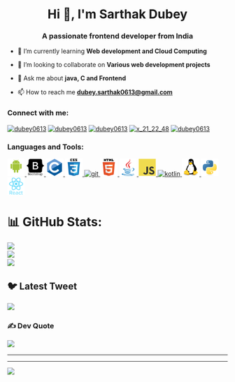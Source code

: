 <h1 align="center">Hi 👋, I'm Sarthak Dubey</h1>
<h3 align="center">A passionate frontend developer from India</h3>


- 🌱 I’m currently learning **Web development and Cloud Computing**

- 👯 I’m looking to collaborate on **Various web development projects**

- 💬 Ask me about **java, C and Frontend**

- 📫 How to reach me **dubey.sarthak0613@gmail.com**

<h3 align="left">Connect with me:</h3>
<p align="left">
<a href="https://twitter.com/dubey0613" target="blank"><img align="center" src="https://raw.githubusercontent.com/rahuldkjain/github-profile-readme-generator/master/src/images/icons/Social/twitter.svg" alt="dubey0613" height="30" width="40" /></a>
<a href="https://linkedin.com/in/dubey0613" target="blank"><img align="center" src="https://raw.githubusercontent.com/rahuldkjain/github-profile-readme-generator/master/src/images/icons/Social/linked-in-alt.svg" alt="dubey0613" height="30" width="40" /></a>
<a href="https://www.codechef.com/users/dubey0613" target="blank"><img align="center" src="https://cdn.jsdelivr.net/npm/simple-icons@3.1.0/icons/codechef.svg" alt="dubey0613" height="30" width="40" /></a>
<a href="https://www.hackerrank.com/x_21_22_48" target="blank"><img align="center" src="https://raw.githubusercontent.com/rahuldkjain/github-profile-readme-generator/master/src/images/icons/Social/hackerrank.svg" alt="x_21_22_48" height="30" width="40" /></a>
<a href="https://www.leetcode.com/dubey0613" target="blank"><img align="center" src="https://raw.githubusercontent.com/rahuldkjain/github-profile-readme-generator/master/src/images/icons/Social/leet-code.svg" alt="dubey0613" height="30" width="40" /></a>
</p>

<h3 align="left">Languages and Tools:</h3>
<p align="left"> <a href="https://developer.android.com" target="_blank" rel="noreferrer"> <img src="https://raw.githubusercontent.com/devicons/devicon/master/icons/android/android-original-wordmark.svg" alt="android" width="40" height="40"/> </a> <a href="https://getbootstrap.com" target="_blank" rel="noreferrer"> <img src="https://raw.githubusercontent.com/devicons/devicon/master/icons/bootstrap/bootstrap-plain-wordmark.svg" alt="bootstrap" width="40" height="40"/> </a> <a href="https://www.cprogramming.com/" target="_blank" rel="noreferrer"> <img src="https://raw.githubusercontent.com/devicons/devicon/master/icons/c/c-original.svg" alt="c" width="40" height="40"/> </a> <a href="https://www.w3schools.com/css/" target="_blank" rel="noreferrer"> <img src="https://raw.githubusercontent.com/devicons/devicon/master/icons/css3/css3-original-wordmark.svg" alt="css3" width="40" height="40"/> </a> <a href="https://git-scm.com/" target="_blank" rel="noreferrer"> <img src="https://www.vectorlogo.zone/logos/git-scm/git-scm-icon.svg" alt="git" width="40" height="40"/> </a> <a href="https://www.w3.org/html/" target="_blank" rel="noreferrer"> <img src="https://raw.githubusercontent.com/devicons/devicon/master/icons/html5/html5-original-wordmark.svg" alt="html5" width="40" height="40"/> </a> <a href="https://www.java.com" target="_blank" rel="noreferrer"> <img src="https://raw.githubusercontent.com/devicons/devicon/master/icons/java/java-original.svg" alt="java" width="40" height="40"/> </a> <a href="https://developer.mozilla.org/en-US/docs/Web/JavaScript" target="_blank" rel="noreferrer"> <img src="https://raw.githubusercontent.com/devicons/devicon/master/icons/javascript/javascript-original.svg" alt="javascript" width="40" height="40"/> </a> <a href="https://kotlinlang.org" target="_blank" rel="noreferrer"> <img src="https://www.vectorlogo.zone/logos/kotlinlang/kotlinlang-icon.svg" alt="kotlin" width="40" height="40"/> </a> <a href="https://www.linux.org/" target="_blank" rel="noreferrer"> <img src="https://raw.githubusercontent.com/devicons/devicon/master/icons/linux/linux-original.svg" alt="linux" width="40" height="40"/> </a> <a href="https://www.python.org" target="_blank" rel="noreferrer"> <img src="https://raw.githubusercontent.com/devicons/devicon/master/icons/python/python-original.svg" alt="python" width="40" height="40"/> </a> <a href="https://reactjs.org/" target="_blank" rel="noreferrer"> <img src="https://raw.githubusercontent.com/devicons/devicon/master/icons/react/react-original-wordmark.svg" alt="react" width="40" height="40"/> </a> </p>

# 📊 GitHub Stats:
![](https://github-readme-stats.vercel.app/api?username=dubey0613&theme=vue-dark&hide_border=false&include_all_commits=false&count_private=false)<br/>
![](https://github-readme-streak-stats.herokuapp.com/?user=dubey0613&theme=vue-dark&hide_border=false)<br/>
![](https://github-readme-stats.vercel.app/api/top-langs/?username=dubey0613&theme=vue-dark&hide_border=false&include_all_commits=false&count_private=false&layout=compact)





## 🐦 Latest Tweet
[![](https://gtce.itsvg.in/api?username=dubey0613)](https://github.com/VishwaGauravIn/github-twitter-card-embed)

### ✍️ Dev Quote
![](https://quotes-github-readme.vercel.app/api?type=horizontal&theme=radical)

---
---
[![](https://visitcount.itsvg.in/api?id=dubey0613&icon=1&color=12)](https://visitcount.itsvg.in)

